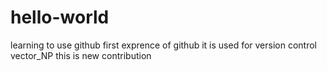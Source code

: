 # hello-world
learning to use github
first exprence of github 
it is used for version control
vector_NP
this is new contribution
